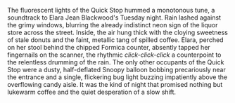 The fluorescent lights of the Quick Stop hummed a monotonous tune, a soundtrack to Elara Jean Blackwood's Tuesday night.  Rain lashed against the grimy windows, blurring the already indistinct neon sign of the liquor store across the street.  Inside, the air hung thick with the cloying sweetness of stale donuts and the faint, metallic tang of spilled coffee. Elara, perched on her stool behind the chipped Formica counter, absently tapped her fingernails on the scanner, the rhythmic *click-click-click* a counterpoint to the relentless drumming of the rain.  The only other occupants of the Quick Stop were a dusty, half-deflated Snoopy balloon bobbing precariously near the entrance and a single, flickering  bug light buzzing impatiently above the overflowing candy aisle.  It was the kind of night that promised nothing but lukewarm coffee and the quiet desperation of a slow shift.
